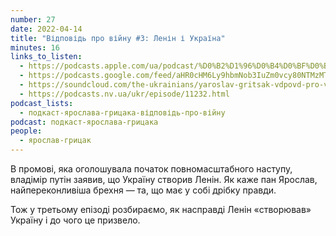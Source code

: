 ```yaml
---
number: 27
date: 2022-04-14
title: "Відповідь про війну #3: Ленін і Україна"
minutes: 16
links_to_listen:
  - https://podcasts.apple.com/ua/podcast/%D0%B2%D1%96%D0%B4%D0%BF%D0%BE%D0%B2%D1%96%D0%B4%D1%8C-%D0%BF%D1%80%D0%BE-%D0%B2%D1%96%D0%B9%D0%BD%D1%83-3-%D0%BB%D0%B5%D0%BD%D1%96%D0%BD-%D1%96-%D1%83%D0%BA%D1%80%D0%B0%D1%97%D0%BD%D0%B0/id1546083745?i=1000557588247
  - https://podcasts.google.com/feed/aHR0cHM6Ly9hbmNob3IuZm0vcy80NTMzMTgxMC9wb2RjYXN0L3Jzcw/episode/YzZlMmUyZTQtMThmYi00ZWNmLTgxNjktMjZkNzQzMDJmMDE1
  - https://soundcloud.com/the-ukrainians/yaroslav-gritsak-vdpovd-pro-vynu-3-yak-lenn-pridumav-ukranu?in=the-ukrainians/sets/muzykazist
  - https://podcasts.nv.ua/ukr/episode/11232.html
podcast_lists:
  - подкаст-ярослава-грицака-відповідь-про-війну
podcast: подкаст-ярослава-грицака
people:
  - ярослав-грицак
---
```


В промові, яка оголошувала початок повномасштабного наступу, владімір путін
заявив, що Україну створив Ленін. Як каже пан Ярослав, найпереконливіша брехня
— та, що має у собі дрібку правди.

Тож у третьому епізоді розбираємо, як насправді Ленін «створював» Україну і до
чого це призвело.
